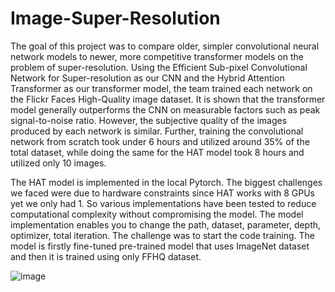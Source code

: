 # Image-Super-Resolution
The goal of this project was to compare older, simpler convolutional neural network models to newer, more competitive transformer models on the problem of super-resolution. Using the Efficient Sub-pixel Convolutional Network for Super-resolution as our CNN and the Hybrid Attention Transformer as our transformer model, the team trained each network on the Flickr Faces High-Quality image dataset. It is shown that the transformer model generally outperforms the CNN on measurable factors such as peak signal-to-noise ratio. However, the subjective quality of the images produced by each network is similar. Further, training the convolutional network from scratch took under 6 hours and utilized around 35% of the total dataset, while doing the same for the HAT model took 8 hours and utilized only 10 images.

The HAT model is implemented in the local Pytorch. The biggest challenges we faced were due to hardware constraints since HAT works with 8 GPUs yet we only had 1. So various implementations have been tested to reduce computational complexity without compromising the model. 
The model implementation enables you to change the path, dataset, parameter, depth, optimizer, total iteration. The challenge was to start the code training. The model is firstly fine-tuned pre-trained model that uses ImageNet dataset and then it is trained using only FFHQ dataset.

![image](https://github.com/ipekmelisturk/Image-Super-Resolution/assets/91199985/fde0a4c5-c3e8-469d-9c74-6f868ab3c87b)

